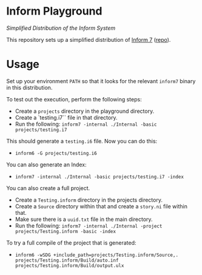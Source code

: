# Inform Playground

_Simplified Distribution of the Inform System_

This repository sets up a simplified distribution of [Inform 7](https://ganelson.github.io/inform-website/) ([repo](https://github.com/ganelson/inform/tree/master)).

# Usage

Set up your environment `PATH` so that it looks for the relevant `inform7` binary in this distribution.

To test out the execution, perform the following steps:

* Create a `projects` directory in the playground directory.
* Create a `testing.i7`` file in that directory.
* Run the following: `inform7 -internal ./Internal -basic projects/testing.i7`

This should generate a `testing.i6` file. Now you can do this:

* `inform6 -G projects/testing.i6`

You can also generate an Index:

* `inform7 -internal ./Internal -basic projects/testing.i7 -index`

You can also create a full project.

* Create a `Testing.inform` directory in the projects directory.
* Create a `Source` directory within that and create a `story.ni` file within that.
* Make sure there is a `uuid.txt` file in the main directory.
* Run the following: `inform7 -internal ./Internal -project projects/Testing.inform -basic -index`

To try a full compile of the project that is generated:

* `inform6 -wSDG +include_path=projects/Testing.inform/Source,. projects/Testing.inform/Build/auto.inf projects/Testing.inform/Build/output.ulx`
